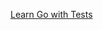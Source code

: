 [Learn Go with Tests](https://quii.gitbook.io/learn-go-with-tests/go-fundamentals/structs-methods-and-interfaces)